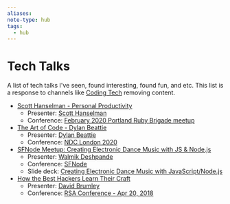 ```yaml
---
aliases:
note-type: hub
tags:
  - hub
---
```


# Tech Talks

A list of tech talks I've seen, found interesting, found fun, and etc.
This list is a response to channels like [Coding Tech](https://www.youtube.com/@CodingTech) removing
content.

- [Scott Hanselman - Personal Productivity](https://youtu.be/RpH6IPhyh7I?si=RyZOYWYax4QmPsxZ)
  - Presenter: [Scott Hanselman](https://www.hanselman.com/)
  - Conference: [February 2020 Portland Ruby Brigade meetup](https://www.meetup.com/portland-ruby-brigade/)
- [The Art of Code - Dylan Beattie](https://youtu.be/6avJHaC3C2U?si=nE3uuLq2rh3tXJJY)
  - Presenter: [Dylan Beattie](https://dylanbeattie.net/)
  - Conference: [NDC London 2020](https://ndclondon.com/)
- [SFNode Meetup: Creating Electronic Dance Music with JS & Node.js](https://www.youtube.com/watch?v=iwuZzp_ZnLo&ab_channel=SFNode)
  - Presenter: [Walmik Deshpande](https://walmik.com/)
  - Conference: [SFNode](https://www.meetup.com/sfnode/)
  - Slide deck: [Creating Electronic Dance Music with JavaScript/Node.js](https://speakerdeck.com/walmik/node-dot-js)
- [How the Best Hackers Learn Their Craft](https://www.youtube.com/watch?v=6vj96QetfTg&ab_channel=RSAConference)
    - Presenter: [David Brumley](https://www.rsaconference.com/experts/david-brumley)
    - Conference: [RSA Conference - Apr 20, 2018](https://www.rsaconference.com/library/presentation/usa/2018/how-the-best-hackers-learn-their-craft-2)

<!---

- Talk
    - Presenter:
    - Conference:

--->
